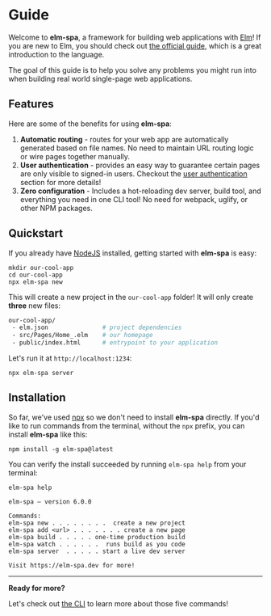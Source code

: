 # Guide

Welcome to __elm-spa__, a framework for building web applications with [Elm](https://elm-lang.org)!
If you are new to Elm, you should check out [the official guide](https://guide.elm-lang.org), which
is a great introduction to the language.

The goal of this guide is to help you solve any problems you might run into when building real world single-page web applications.

## Features

Here are some of the benefits for using __elm-spa__:
1. __Automatic routing__ - routes for your web app are automatically generated based on file names. No need to maintain URL routing logic or wire pages together manually.
1. __User authentication__ - provides an easy way to guarantee certain pages are only visible to signed-in users. Checkout the [user authentication](/examples/user-authentication) section for more details!
1. __Zero configuration__ - Includes a hot-reloading dev server, build tool, and everything you need in one CLI tool! No need for webpack, uglify, or other NPM packages.


## Quickstart

If you already have [NodeJS](https://nodejs.org) installed, getting started with __elm-spa__ is easy:

```terminal
mkdir our-cool-app
cd our-cool-app
npx elm-spa new
```

This will create a new project in the `our-cool-app` folder! It will only create __three__ new files:

```bash
our-cool-app/
 - elm.json               # project dependencies
 - src/Pages/Home_.elm    # our homepage
 - public/index.html      # entrypoint to your application
```

Let's run it at `http://localhost:1234`:

```terminal
npx elm-spa server
```

## Installation

So far, we've used [npx](https://www.npmjs.com/package/npx) so we don't need to install __elm-spa__ directly. If you'd like to run commands from the terminal, without the `npx` prefix, you can install __elm-spa__ like this:

```terminal
npm install -g elm-spa@latest
```

You can verify the install succeeded by running `elm-spa help` from your terminal:

```terminal
elm-spa help

elm-spa – version 6.0.0

Commands:
elm-spa new . . . . . . . .  create a new project
elm-spa add <url> . . . . . . . create a new page
elm-spa build . . . . . one-time production build
elm-spa watch . . . . . .  runs build as you code
elm-spa server  . . . . . start a live dev server

Visit https://elm-spa.dev for more!
```

---

__Ready for more?__

Let's check out [the CLI](/guide/cli) to learn more about those five commands!
